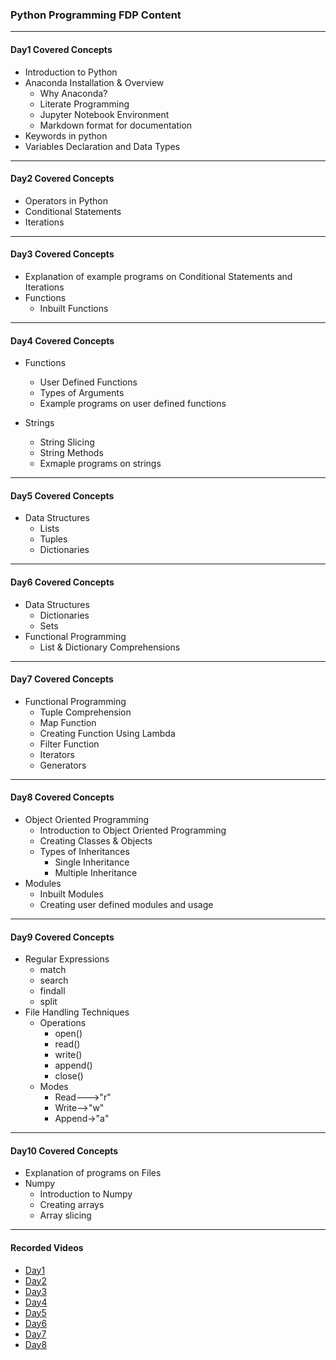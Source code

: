 ### Python Programming FDP Content
____

#### Day1 Covered Concepts

- Introduction to Python
- Anaconda Installation & Overview
  - Why Anaconda?
  - Literate Programming
  - Jupyter Notebook Environment
  - Markdown format for documentation
- Keywords in python
- Variables Declaration and Data Types

____

#### Day2 Covered Concepts

- Operators in Python
- Conditional Statements
- Iterations

____

#### Day3 Covered Concepts

- Explanation of example programs on Conditional Statements and Iterations
- Functions
  - Inbuilt Functions
  
____

#### Day4 Covered Concepts

- Functions
  - User Defined Functions
  - Types of Arguments
  - Example programs on user defined functions

- Strings
  - String Slicing
  - String Methods
  - Exmaple programs on strings
  
____

#### Day5 Covered Concepts

- Data Structures 
  - Lists
  - Tuples
  - Dictionaries
  
____

#### Day6 Covered Concepts

- Data Structures 
   - Dictionaries
   - Sets
- Functional Programming
  - List & Dictionary Comprehensions
____

#### Day7 Covered Concepts

- Functional Programming
  - Tuple Comprehension
  - Map Function
  - Creating Function Using Lambda
  - Filter Function
  - Iterators
  - Generators
  
____

#### Day8 Covered Concepts

- Object Oriented Programming
  - Introduction to Object Oriented Programming
  - Creating Classes & Objects
  - Types of Inheritances
    - Single Inheritance
    - Multiple Inheritance
- Modules
  - Inbuilt Modules
  - Creating user defined modules and usage
____
 
 
#### Day9 Covered Concepts

- Regular Expressions
  - match
  - search
  - findall
  - split
- File Handling Techniques
  - Operations
    - open()
    - read()
    - write()
    - append()
    - close()
  - Modes
    - Read--->"r"
    - Write-->"w"
    - Append->"a"
  
____

#### Day10 Covered Concepts

- Explanation of programs on Files
- Numpy
  - Introduction to Numpy
  - Creating arrays
  - Array slicing
____

#### Recorded Videos

- [Day1](https://drive.google.com/file/d/1Rg4dSE-2J1U98Rhilg6gWZTdTbN0j1An/view?usp=sharing)
- [Day2](https://drive.google.com/file/d/1oP5YlZGbFPF7c7mE73MkjAyQDU04sZDO/view?usp=sharing)
- [Day3](https://drive.google.com/file/d/1ECeCp7V3CZLCJbr_jaMSEUdL6Qn7rQSS/view?usp=sharing)
- [Day4](https://drive.google.com/file/d/1gVy98hOvX4TnN9IYHz6V4rXj3LSiljrX/view?usp=sharing)
- [Day5](https://drive.google.com/file/d/1DzdtyAwpd_vL_lPtfgQq4KSTD4a7o9ox/view?usp=sharing)
- [Day6](https://drive.google.com/file/d/149k2YXBbZVGaAnkJaaRmlQ65APi4kFga/view?usp=sharing)
- [Day7](https://drive.google.com/file/d/1MUSULWOXCc5zDNHnzAWhKQN9j8NhsFCO/view?usp=sharing)
- [Day8](https://drive.google.com/file/d/1LDsBziQuMWlG_fqCX4kYVh4LEclg0xX-/view?usp=sharing)
